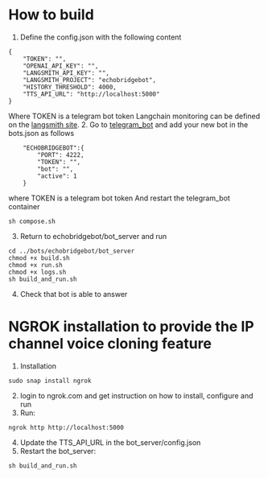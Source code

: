 # How to build
1. Define the config.json with the following content
```
{
    "TOKEN": "",
    "OPENAI_API_KEY": "",
    "LANGSMITH_API_KEY": "",
    "LANGSMITH_PROJECT": "echobridgebot",
    "HISTORY_THRESHOLD": 4000,
    "TTS_API_URL": "http://localhost:5000"
}
```
Where TOKEN is a telegram bot token
Langchain monitoring can be defined on the [langsmith site](https://smith.langchain.com).
2. Go to [telegram_bot](https://github.com/format37/telegram_bot) and add your new bot in the bots.json as follows
```
    "ECHOBRIDGEBOT":{
        "PORT": 4222,
        "TOKEN": "",
        "bot": "",
        "active": 1
    }
```
where TOKEN is a telegram bot token
And restart the telegram_bot container
```
sh compose.sh
```
3. Return to echobridgebot/bot_server and run
```
cd ../bots/echobridgebot/bot_server
chmod +x build.sh
chmod +x run.sh
chmod +x logs.sh
sh build_and_run.sh
```
4. Check that bot is able to answer
# NGROK installation to provide the IP channel voice cloning feature
1. Installation
```
sudo snap install ngrok
```
2. login to ngrok.com and get instruction on how to install, configure and run
3. Run:
```
ngrok http http://localhost:5000
```
4. Update the TTS_API_URL in the bot_server/config.json
5. Restart the bot_server:
```
sh build_and_run.sh
```